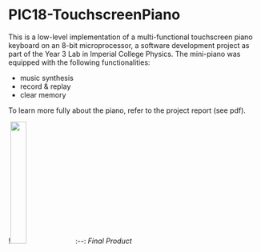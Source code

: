 # PIC18-TouchscreenPiano

This is a low-level implementation of a multi-functional touchscreen piano keyboard on an 8-bit microprocessor, a software development project as part of the Year 3 Lab in Imperial College Physics. The mini-piano was equipped with the following functionalities:
- music synthesis 
- record & replay
- clear memory

To learn more fully about the piano, refer to the project report (see pdf).

!<img src="https://user-images.githubusercontent.com/97603154/190451004-a20ce5c4-b2de-44df-9b24-63c9b98d3d87.jpg" width="25%" height="25%">
:--:
*Final Product*
